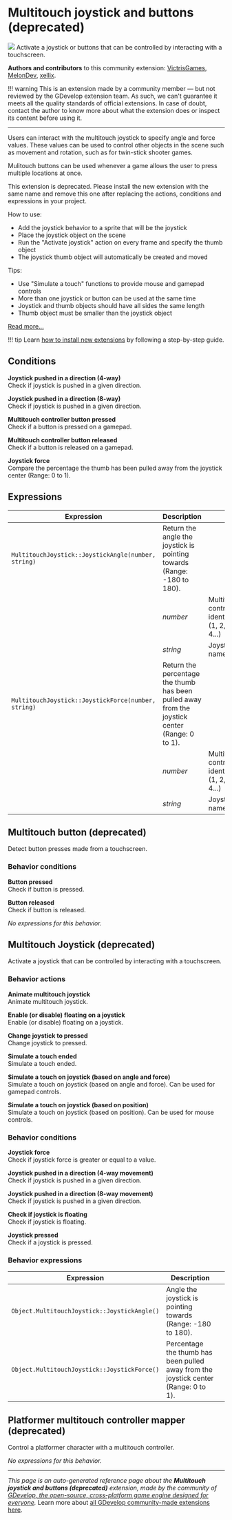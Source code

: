 # Multitouch joystick and buttons (deprecated)

<img src="https://resources.gdevelop-app.com/assets/Icons/Line Hero Pack/Master/SVG/Videogames/Videogames_controller_joystick_arrows_direction.svg" class="extension-icon"></img>
Activate a joystick or buttons that can be controlled by interacting with a touchscreen.

**Authors and contributors** to this community extension: [VictrisGames](https://gd.games/VictrisGames), [MelonDev](https://gd.games/MelonDev), [xellix](https://gd.games/xellix).

!!! warning
    This is an extension made by a community member — but not reviewed
    by the GDevelop extension team. As such, we can't guarantee it
    meets all the quality standards of official extensions. In case of
    doubt, contact the author to know more about what the extension
    does or inspect its content before using it.

---

Users can interact with the multitouch joystick to specify angle and force values.  These values can be used to control other objects in the scene such as movement and rotation, such as for twin-stick shooter games.

Mulitouch buttons can be used whenever a game allows the user to press multiple locations at once.

This extension is deprecated. Please install the new extension with the same name and remove this one after replacing the actions, conditions and expressions in your project.

How to use:


- Add the joystick behavior to a sprite that will be the joystick 
- Place the joystick object on the scene
- Run the "Activate joystick" action on every frame and specify the thumb object
- The joystick thumb object will automatically be created and moved

Tips:


- Use "Simulate a touch" functions to provide mouse and gamepad controls
- More than one joystick or button can be used at the same time
- Joystick and thumb objects should have all sides the same length
- Thumb object must be smaller than the joystick object

[Read more...](https://wiki.gdevelop.io/gdevelop5/extensions/multitouch-joystick/setup)

!!! tip
    Learn [how to install new extensions](/gdevelop5/extensions/search) by following a step-by-step guide.

## Conditions

**Joystick pushed in a direction (4-way)**  
Check if joystick is pushed in a given direction.

**Joystick pushed in a direction (8-way)**  
Check if joystick is pushed in a given direction.

**Multitouch controller button pressed**  
Check if a button is pressed on a gamepad.

**Multitouch controller button released**  
Check if a button is released on a gamepad.

**Joystick force**  
Compare the percentage the thumb has been pulled away from the joystick center (Range: 0 to 1).

## Expressions

| Expression | Description |  |
|-----|-----|-----|
| `MultitouchJoystick::JoystickAngle(number, string)` | Return the angle the joystick is pointing towards (Range: -180 to 180). ||
| | _number_ | Multitouch controller identifier (1, 2, 3, 4...) |
| | _string_ | Joystick name |
| `MultitouchJoystick::JoystickForce(number, string)` | Return the percentage the thumb has been pulled away from the joystick center (Range: 0 to 1). ||
| | _number_ | Multitouch controller identifier (1, 2, 3, 4...) |
| | _string_ | Joystick name |

## Multitouch button (deprecated) 

Detect button presses made from a touchscreen. 

### Behavior conditions

**Button pressed**  
Check if button is pressed.

**Button released**  
Check if button is released.

_No expressions for this behavior._


## Multitouch Joystick (deprecated) 

Activate a joystick that can be controlled by interacting with a touchscreen. 

### Behavior actions

**Animate multitouch joystick**  
Animate multitouch joystick.

**Enable (or disable) floating on a joystick**  
Enable (or disable) floating on a joystick.

**Change joystick to pressed**  
Change joystick to pressed.

**Simulate a touch ended**  
Simulate a touch ended.

**Simulate a touch on joystick (based on angle and force)**  
Simulate a touch on joystick (based on angle and force).  Can be used for gamepad controls.

**Simulate a touch on joystick (based on position)**  
Simulate a touch on joystick (based on position).  Can be used for mouse controls.

### Behavior conditions

**Joystick force**  
Check if joystick force is greater or equal to a value.

**Joystick pushed in a direction (4-way movement)**  
Check if joystick is pushed in a given direction.

**Joystick pushed in a direction (8-way movement)**  
Check if joystick is pushed in a given direction.

**Check if joystick is floating**  
Check if joystick is floating.

**Joystick pressed**  
Check if a joystick is pressed.

### Behavior expressions

| Expression | Description |  |
|-----|-----|-----|
| `Object.MultitouchJoystick::JoystickAngle()` | Angle the joystick is pointing towards (Range: -180 to 180). ||
| `Object.MultitouchJoystick::JoystickForce()` | Percentage the thumb has been pulled away from the joystick center (Range: 0 to 1). ||

## Platformer multitouch controller mapper (deprecated) 

Control a platformer character with a multitouch controller. 

_No expressions for this behavior._


---

*This page is an auto-generated reference page about the **Multitouch joystick and buttons (deprecated)** extension, made by the community of [GDevelop, the open-source, cross-platform game engine designed for everyone](https://gdevelop.io/).* Learn more about [all GDevelop community-made extensions here](/gdevelop5/extensions).